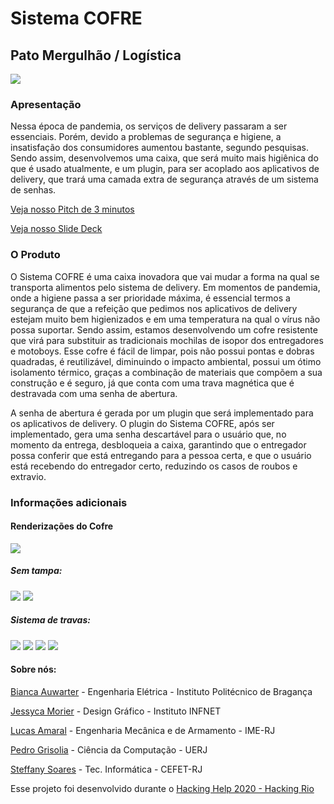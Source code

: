 

# Sistema COFRE
## Pato Mergulhão / Logística

<img src="Plugin/img/logoCofre.png">

### Apresentação 

Nessa época de pandemia, os serviços de delivery passaram a ser essenciais. Porém, devido a problemas de segurança e higiene, a insatisfação dos consumidores aumentou bastante, segundo pesquisas. Sendo assim, desenvolvemos uma caixa, que será muito mais higiênica do que é usado atualmente, e um plugin, para ser acoplado aos aplicativos de delivery, que trará uma camada extra de segurança através de um sistema de senhas. 


[Veja nosso Pitch de 3 minutos](https://youtu.be/v4Xafh7NWE0)


[Veja nosso Slide Deck](SlideDeck_SistemaCOFRE.pdf)

### O Produto


O Sistema COFRE é uma caixa inovadora que vai mudar a forma na qual se transporta alimentos pelo sistema de delivery. Em momentos de pandemia, onde a higiene passa a ser prioridade máxima, é essencial termos a segurança de que a refeição que pedimos nos aplicativos de delivery estejam muito bem higienizados e em uma temperatura na qual o vírus não possa suportar. Sendo assim, estamos desenvolvendo um cofre resistente que virá para substituir as tradicionais mochilas de isopor dos entregadores e motoboys. Esse cofre é fácil de limpar, pois não possui pontas e dobras quadradas, é reutilizável, diminuindo o impacto ambiental, possui um ótimo isolamento térmico, graças a combinação de materiais que compõem a sua construção e é seguro, já que conta com uma trava magnética que é destravada com uma senha de abertura.

A senha de abertura é gerada por um plugin que será implementado para os aplicativos de delivery. O plugin do Sistema COFRE, após ser implementado, gera uma senha descartável para o usuário que, no momento da entrega, desbloqueia a caixa, garantindo que o entregador possa conferir que está entregando para a pessoa certa, e que o usuário está recebendo do entregador certo, reduzindo os casos de roubos e extravio.


### Informações adicionais 

#### Renderizações do Cofre
<img src="Renders do Cofre/Caixa.png">


##### Sem tampa:
<img src="Renders do Cofre/Caixa-sem-tampa.png">
<img src="Renders do Cofre/Caixa-sem-tampa-corte.png">


##### Sistema de travas:
<img src="Renders do Cofre/Tampa-Trava.png">
<img src="Renders do Cofre/Tampa-Trava2.png">
<img src="Renders do Cofre/Trava-Aberta.png">
<img src="Renders do Cofre/Trava-Travada.png">



#### Sobre nós:
[Bianca Auwarter](https://www.linkedin.com/in/bianca-auwarter-b39272189/) - Engenharia Elétrica - Instituto Politécnico de Bragança

[Jessyca Morier](https://www.linkedin.com/in/jessyca-cordeiro-morier/) - Design Gráfico - Instituto INFNET

[Lucas Amaral](http://www.linkedin.com/in/lucas-gomes-do-amaral-423b38116) - Engenharia Mecânica e de Armamento - IME-RJ

[Pedro Grisolia](https://www.linkedin.com/in/pedro-m-13a4ab161/) - Ciência da Computação - UERJ

[Steffany Soares](https://www.linkedin.com/in/steffanymartinssoares/) - Tec. Informática - CEFET-RJ



Esse projeto foi desenvolvido durante o [Hacking Help 2020 - Hacking Rio](https://hackingrio.com/hackinghelp/)
